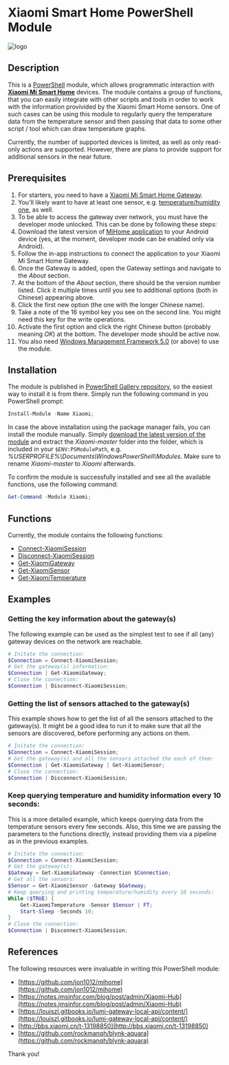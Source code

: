 # Xiaomi Smart Home PowerShell Module

![logo](https://cloud.githubusercontent.com/assets/7723360/20984979/2284bb0a-bccb-11e6-9f8d-939c2ed43125.png)

## Description
This is a [PowerShell](https://msdn.microsoft.com/powershell) module, which allows programmatic interaction with [**Xiaomi Mi Smart Home**](http://xiaomi-mi.com/mi-smart-home) devices. The module contains a group of functions, that you can easily integrate with other scripts and tools in order to work with the information provivided by the Xiaomi Smart Home sensors. One of such cases can be using this module to regularly query the temperature data from the temperature sensor and then passing that data to some other script / tool which can draw temperature graphs.

Currently, the number of supported devices is limited, as well as only read-only actions are supported.
However, there are plans to provide support for additional sensors in the near future.

## Prerequisites
1. For starters, you need to have a
[Xiaomi Mi Smart Home Gateway](http://xiaomi-mi.com/smart-home/xiaomi-mi-gateway-2).
1. You'll likely want to have at least one sensor, e.g.
[temperature/humidity one](http://xiaomi-mi.com/smart-home/xiaomi-mi-temperature-humidity-sensor/), as well.
1. To be able to access the gateway over network, you must have the developer mode unlocked. This can be done by following these
steps:
 1. Download the latest version of
 [MiHome application](https://play.google.com/store/apps/details?id=com.xiaomi.smarthome) to your Android device
 (yes, at the moment, developer mode can be enabled only via Android).
 1. Follow the in-app instructions to connect the application to your Xiaomi Mi Smart Home Gateway.
 1. Once the Gateway is added, open the Gateway settings and navigate to the *About* section.
 1. At the bottom of the *About* section, there should be the version number listed. Click it multiple times until
 you see to additional options (both in Chinese) appearing above.
 1. Click the first new option (the one with the longer Chinese name).
 1. Take a note of the 16 symbol key you see on the second line. You might need this key for the write operations.
 1. Activate the first option and click the right Chinese button (probably meaning *OK*) at the bottom. The
 developer mode should be active now.
1. You also need [Windows Management Framework 5.0](https://www.microsoft.com/en-us/download/details.aspx?id=50395)
 (or above) to use the module.

## Installation
The module is published in
[PowerShell Gallery repository](https://www.powershellgallery.com/packages/Xiaomi/0.1), so the easiest way to
install it is from there. Simply run the following command in you PowerShell prompt:
```powershell
Install-Module -Name Xiaomi;
```
In case the above installation using the package manager fails, you can install the module manually. Simply
[download the latest version of the module](https://github.com/TDabasinskas/Xiaomi/archive/master.zip) and extract the *Xiaomi-master* folder into the folder, which is included in your `$ENV:PSModulePath`, e.g.
*%USERPROFILE%\Documents\WindowsPowerShell\Modules*. Make sure to rename *Xiaomi-master* to *Xiaomi* afterwards.

To confirm the module is successfully installed and see all the available functions, use the following command:
```powershell
Get-Command -Module Xiaomi;
```
## Functions
Currently, the module contains the following functions:
- [Connect-XiaomiSession](./Docs/Connect-XiaomiSession.md)
- [Disconnect-XiaomiSession](./Docs/Disconnect-XiaomiSession.md)
- [Get-XiaomiGateway](./Docs/Get-XiaomiGateway.md)
- [Get-XiaomiSensor](./Docs/Get-XiaomiSensor.md)
- [Get-XiaomiTemperature](./Docs/Get-XiaomiTemperature.md)

## Examples
### Getting the key information about the gateway(s)
The following example can be used as the simplest test to see if all (any) gateway devices on the network are
reachable.
```powershell
# Initate the connection:
$Connection = Connect-XiaomiSession;
# Get the gateway(s) information:
$Connection | Get-XiaomiGateway;
# Close the connection:
$Connection | Disconnect-XiaomiSession;
```
### Getting the list of sensors attached to the gateway(s)
This example shows how to get the list of all the sensors attached to the gateway(s). It might be a good idea to
run it to make sure that all the sensors are discovered, before performing any actions on them.
```powershell
# Initate the connection:
$Connection = Connect-XiaomiSession;
# Get the gateway(s) and all the sensors attached the each of them:
$Connection | Get-XiaomiGateway | Get-XiaomiSensor;
# Close the connection:
$Connection | Disconnect-XiaomiSession;
```
### Keep querying temperature and humidity information every 10 seconds:
This is a more detailed example, which keeps querying data from the temperature sensors every few seconds. Also,
this time we are passing the parameters to the functions directly, instead providing them via a pipeline as in the
previous examples.
```powershell
# Initate the connection:
$Connection = Connect-XiaomiSession;
# Get the gateway(s):
$Gateway = Get-XiaomiGateway -Connection $Connection;
# Get all the sensors:
$Sensor = Get-XiaomiSensor -Gateway $Gateway;
# Keep querying and printing temperature/humidity every 10 seconds:
While ($TRUE) {
    Get-XiaomiTemperature -Sensor $Sensor | FT;
    Start-Sleep -Seconds 10;
}
# Close the connection:
$Connection | Disconnect-XiaomiSession;
```
## References

The following resources were invaluable in writing this PowerShell module:
- [https://github.com/jon1012/mihome](https://github.com/jon1012/mihome)
- [https://notes.jmsinfor.com/blog/post/admin/Xiaomi-Hub](https://notes.jmsinfor.com/blog/post/admin/Xiaomi-Hub)
- [https://louiszl.gitbooks.io/lumi-gateway-local-api/content/](https://louiszl.gitbooks.io/lumi-gateway-local-api/content/)
- [http://bbs.xiaomi.cn/t-13198850](http://bbs.xiaomi.cn/t-13198850)
- [https://github.com/rockmanqh/blynk-aquara](https://github.com/rockmanqh/blynk-aquara)

Thank you!
